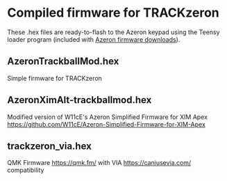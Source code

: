 # Compiled firmware for TRACKzeron
These .hex files are ready-to-flash to the Azeron keypad using the Teensy loader program (included with [Azeron firmware downloads](https://www.azeron.eu/downloads/)).

## AzeronTrackballMod.hex
Simple firmware for TRACKzeron

## AzeronXimAlt-trackballmod.hex
Modified version of W11cE's Azeron Simplified Firmware for XIM Apex https://github.com/W11cE/Azeron-Simplified-Firmware-for-XIM-Apex

## trackzeron_via.hex
QMK Firmware https://qmk.fm/ with VIA https://caniusevia.com/ compatibility 
